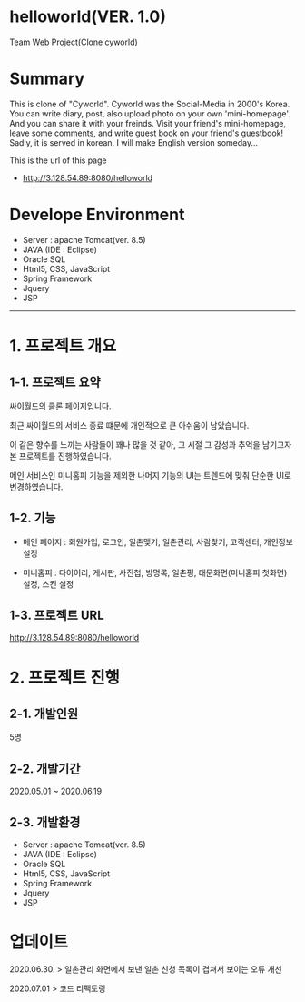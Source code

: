# helloworld(VER. 1.0)
Team Web Project(Clone cyworld)


# Summary
This is clone of "Cyworld".
Cyworld was the Social-Media in 2000's Korea.
You can write diary, post, also upload photo on your own 'mini-homepage'. And you can share it with your freinds. 
Visit your friend's mini-homepage, leave some comments, and write guest book on your friend's guestbook!
Sadly, it is served in korean. I will make English version someday...



This is the url of this page
- http://3.128.54.89:8080/helloworld

# Develope Environment
- Server : apache Tomcat(ver. 8.5)
- JAVA (IDE : Eclipse)
- Oracle SQL
- Html5, CSS, JavaScript
- Spring Framework
- Jquery
- JSP
<hr/>

# 1. 프로젝트 개요
## 1-1. 프로젝트 요약
싸이월드의 클론 페이지입니다.



최근 싸이월드의 서비스 종료 떄문에 개인적으로 큰 아쉬움이 남았습니다. 



이 같은 향수를 느끼는 사람들이 꽤나 많을 것 같아, 그 시절 그 감성과 추억을 남기고자 본 프로젝트를 진행하였습니다.



메인 서비스인 미니홈피 기능을 제외한 나머지 기능의 UI는 트렌드에 맞춰 단순한 UI로 변경하였습니다.
## 1-2. 기능
 - 메인 페이지 : 회원가입, 로그인, 일촌맺기, 일촌관리, 사람찾기, 고객센터, 개인정보설정 



 - 미니홈피 : 다이어리, 게시판, 사진첩, 방명록, 일촌평, 대문화면(미니홈피 첫화면) 설정, 스킨 설정
 ## 1-3. 프로젝트 URL
 http://3.128.54.89:8080/helloworld
 
# 2. 프로젝트 진행 
## 2-1. 개발인원
5명
## 2-2. 개발기간 
2020.05.01 ~ 2020.06.19 
## 2-3. 개발환경 
- Server : apache Tomcat(ver. 8.5)
- JAVA (IDE : Eclipse)
- Oracle SQL
- Html5, CSS, JavaScript
- Spring Framework
- Jquery
- JSP

# 업데이트
2020.06.30. > 일촌관리 화면에서 보낸 일촌 신청 목록이 겹쳐서 보이는 오류 개선



2020.07.01 > 코드 리팩토링 

